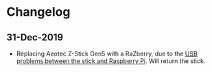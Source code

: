 # Changelog

## 31-Dec-2019

- Replacing Aeotec Z-Stick Gen5 with a RaZberry, due to the [USB problems between the stick and Raspberry Pi](https://github.com/raspberrypi/linux/issues/3027). Will return the stick.

